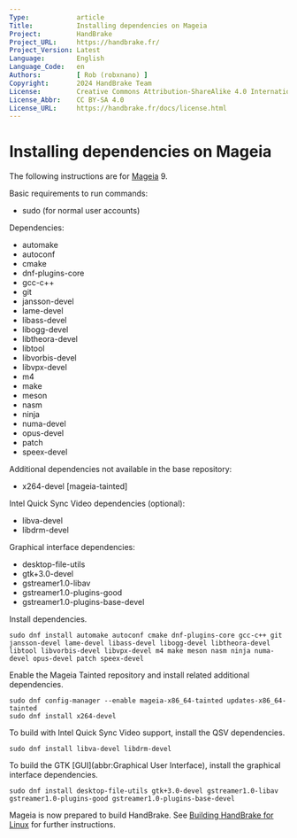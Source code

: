 ```yaml
---
Type:            article
Title:           Installing dependencies on Mageia
Project:         HandBrake
Project_URL:     https://handbrake.fr/
Project_Version: Latest
Language:        English
Language_Code:   en
Authors:         [ Rob (robxnano) ]
Copyright:       2024 HandBrake Team
License:         Creative Commons Attribution-ShareAlike 4.0 International
License_Abbr:    CC BY-SA 4.0
License_URL:     https://handbrake.fr/docs/license.html
---
```


Installing dependencies on Mageia
=================================

The following instructions are for [Mageia](https://mageia.org) 9.

Basic requirements to run commands:

- sudo (for normal user accounts)

Dependencies:

- automake
- autoconf
- cmake
- dnf-plugins-core
- gcc-c++
- git
- jansson-devel
- lame-devel
- libass-devel
- libogg-devel
- libtheora-devel
- libtool
- libvorbis-devel
- libvpx-devel
- m4
- make
- meson
- nasm
- ninja
- numa-devel
- opus-devel
- patch
- speex-devel

Additional dependencies not available in the base repository:

- x264-devel [mageia-tainted]

Intel Quick Sync Video dependencies (optional):

- libva-devel
- libdrm-devel

Graphical interface dependencies:

- desktop-file-utils
- gtk+3.0-devel
- gstreamer1.0-libav
- gstreamer1.0-plugins-good
- gstreamer1.0-plugins-base-devel

Install dependencies.

    sudo dnf install automake autoconf cmake dnf-plugins-core gcc-c++ git jansson-devel lame-devel libass-devel libogg-devel libtheora-devel libtool libvorbis-devel libvpx-devel m4 make meson nasm ninja numa-devel opus-devel patch speex-devel

Enable the Mageia Tainted repository and install related additional dependencies.

    sudo dnf config-manager --enable mageia-x86_64-tainted updates-x86_64-tainted
    sudo dnf install x264-devel

To build with Intel Quick Sync Video support, install the QSV dependencies.

    sudo dnf install libva-devel libdrm-devel

To build the GTK [GUI](abbr:Graphical User Interface), install the graphical interface dependencies.

    sudo dnf install desktop-file-utils gtk+3.0-devel gstreamer1.0-libav gstreamer1.0-plugins-good gstreamer1.0-plugins-base-devel

Mageia is now prepared to build HandBrake. See [Building HandBrake for Linux](build-linux.html) for further instructions.
